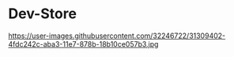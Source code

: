 # Dev-Store
https://user-images.githubusercontent.com/32246722/31309402-4fdc242c-aba3-11e7-878b-18b10ce057b3.jpg
